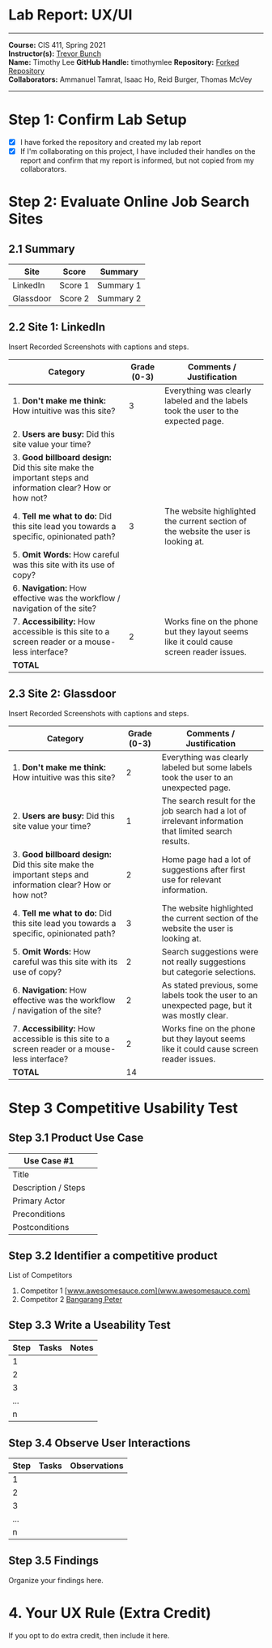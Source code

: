 # Lab Report: UX/UI
___
**Course:** CIS 411, Spring 2021  
**Instructor(s):** [Trevor Bunch](https://github.com/trevordbunch)  
**Name:** Timothy Lee 
**GitHub Handle:** timothymlee 
**Repository:** [Forked Repository](https://github.com/timothymlee/cis411_lab3_uiux)  
**Collaborators:** Ammanuel Tamrat, Isaac Ho, Reid Burger, Thomas McVey 
___

# Step 1: Confirm Lab Setup
- [x] I have forked the repository and created my lab report
- [x] If I'm collaborating on this project, I have included their handles on the report and confirm that my report is informed, but not copied from my collaborators.

# Step 2: Evaluate Online Job Search Sites

## 2.1 Summary
| Site | Score | Summary |
|---|---|---|
| LinkedIn | Score 1 | Summary 1 |
| Glassdoor | Score 2 | Summary 2 |

## 2.2 Site 1: LinkedIn
Insert Recorded Screenshots with captions and steps.

| Category | Grade (0-3) | Comments / Justification |
|---|---|---|
| 1. **Don't make me think:** How intuitive was this site? | 3 | Everything was clearly labeled and the labels took the user to the expected page. |
| 2. **Users are busy:** Did this site value your time?  |   |   |
| 3. **Good billboard design:** Did this site make the important steps and information clear? How or how not? |   |   |
| 4. **Tell me what to do:** Did this site lead you towards a specific, opinionated path? | 3 | The website highlighted the current section of the website the user is looking at. |
| 5. **Omit Words:** How careful was this site with its use of copy? |   |   |
| 6. **Navigation:** How effective was the workflow / navigation of the site? |   |   |
| 7. **Accessibility:** How accessible is this site to a screen reader or a mouse-less interface? | 2 | Works fine on the phone but they layout seems like it could cause screen reader issues. |
| **TOTAL** |   |   |

## 2.3 Site 2: Glassdoor
Insert Recorded Screenshots with captions and steps.

| Category | Grade (0-3) | Comments / Justification |
|---|---|---|
| 1. **Don't make me think:** How intuitive was this site? | 2 | Everything was clearly labeled but some labels took the user to an unexpected page. |
| 2. **Users are busy:** Did this site value your time?  | 1 | The search result for the job search had a lot of irrelevant information that limited search results. |
| 3. **Good billboard design:** Did this site make the important steps and information clear? How or how not? | 2 | Home page had a lot of suggestions after first use for relevant information. |
| 4. **Tell me what to do:** Did this site lead you towards a specific, opinionated path? | 3 | The website highlighted the current section of the website the user is looking at. |
| 5. **Omit Words:** How careful was this site with its use of copy? | 2 | Search suggestions were not really suggestions but categorie selections. |
| 6. **Navigation:** How effective was the workflow / navigation of the site? | 2 | As stated previous, some labels took the user to an unexpected page, but it was mostly clear. |
| 7. **Accessibility:** How accessible is this site to a screen reader or a mouse-less interface? | 2 | Works fine on the phone but they layout seems like it could cause screen reader issues. |
| **TOTAL** | 14 |   |


# Step 3 Competitive Usability Test

## Step 3.1 Product Use Case

| Use Case #1 | |
|---|---|
| Title | |
| Description / Steps | |
| Primary Actor | |
| Preconditions | |
| Postconditions | |

## Step 3.2 Identifier a competitive product

List of Competitors
1. Competitor 1 [www.awesomesauce.com](www.awesomesauce.com)
2. Competitor 2 [Bangarang Peter](https://www.youtube.com/watch?v=4PNOccSUb1Q)

## Step 3.3 Write a Useability Test

| Step | Tasks | Notes |
|---|---|---|
| 1 |   |   |
| 2 |   |   |
| 3 |   |   |
| ... |   |   |
| n |   |   |

## Step 3.4 Observe User Interactions

| Step | Tasks | Observations |
|---|---|---|
| 1 |   |   |
| 2 |   |   |
| 3 |   |   |
| ... |   |   |
| n |   |   |

## Step 3.5 Findings
Organize your findings here.

# 4. Your UX Rule (Extra Credit)
If you opt to do extra credit, then include it here.